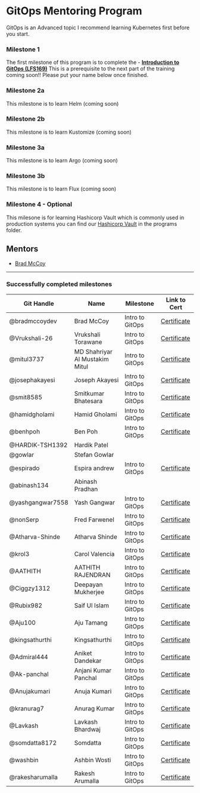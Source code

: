 # GitOps Mentoring Program

GitOps is an Advanced topic I recommend learning Kubernetes first before you start.

### Milestone 1
The first milestone of this program is to complete the - [**Introduction to GitOps (LFS169)**](https://training.linuxfoundation.org/training/introduction-to-gitops-lfs169/) This is a prerequisite to the next part of the training coming soon!! Please put your name below once finished.

### Milestone 2a
This milestone is to learn Helm (coming soon)

### Milestone 2b
This milestone is to learn Kustomize (coming soon)

### Milestone 3a
This milestone is to learn Argo (coming soon)

### Milestone 3b
This milestone is to learn Flux (coming soon)

### Milestone 4 - Optional
This milesone is for learning Hashicorp Vault which is commonly used in production systems you can find our [Hashicorp Vault](vault.md) in the programs folder.

## Mentors
- [Brad McCoy](https://github.com/bradmccoydev)

---
### Successfully completed milestones
| Git Handle | Name | Milestone | Link to Cert |
| --- | --- | --- | --- |
| @bradmccoydev | Brad McCoy | Intro to GitOps | [Certificate](https://ti-user-certificates.s3.amazonaws.com/e0df7fbf-a057-42af-8a1f-590912be5460/ec10b2de-789b-440c-a203-9dfc12d6cf10-brad-mccoy-78fa8554-948b-4c0c-95dc-aa0f3b8b1082-certificate.pdf) |
| @Vrukshali-26 | Vrukshali Torawane| Intro to GitOps | [Certificate](https://ti-user-certificates.s3.amazonaws.com/e0df7fbf-a057-42af-8a1f-590912be5460/1fb957b7-8edc-4899-8708-61269125e139-vrukshali-torawane-47730379-b982-4fdf-85e2-ccb20ef26b0f-certificate.pdf) |
| @mitul3737 | MD Shahriyar Al Mustakim Mitul| Intro to GitOps  | [Certificate](https://ti-user-certificates.s3.amazonaws.com/e0df7fbf-a057-42af-8a1f-590912be5460/818ac398-72b9-45c3-90ea-82a174127357-md-shahriyar-al-mustakim-mitul-fcbff290-3c76-4119-8a74-a43032d7171b-certificate.pdf) |
| @josephakayesi | Joseph Akayesi | Intro to GitOps | [Certificate](https://ti-user-certificates.s3.amazonaws.com/e0df7fbf-a057-42af-8a1f-590912be5460/520fc9e3-d62b-422f-a004-576a8e4e6123-joseph-akayesi-507f4507-ed10-472a-b0c5-e1e03710d1c7-certificate.pdf) |
| @smit8585 | Smitkumar Bhatesara | Intro to GitOps | [Certificate](https://ti-user-certificates.s3.amazonaws.com/e0df7fbf-a057-42af-8a1f-590912be5460/28d101ae-62e6-415f-bf1e-6515c76d8a13-smitkumar-bhatesara-995787fa-1956-4e7b-afc0-3f9afc18b157-certificate.pdf) |
| @hamidgholami | Hamid Gholami | Intro to GitOps | [Certificate](https://ti-user-certificates.s3.amazonaws.com/e0df7fbf-a057-42af-8a1f-590912be5460/116bdee2-c32a-4ede-9509-5530d1bce023-hamid-gholami-10335e8a-f166-4e2f-aa24-5d8c6642e5b9-certificate.pdf) |
| @benhpoh | Ben Poh | Intro to GitOps | [Certificate](https://ti-user-certificates.s3.amazonaws.com/e0df7fbf-a057-42af-8a1f-590912be5460/895a2768-8c4a-4be0-a73f-c437f4cfad6d-benjamin-poh-f8bec567-55cf-47a6-980d-968dc2f7f79f-certificate.pdf) |
| @HARDIK-TSH1392 | Hardik Patel | |
| @gowlar | Stefan Gowlar | |
|@espirado | Espira andrew | Intro to GitOps | [Certificate](https://ti-user-certificates.s3.amazonaws.com/e0df7fbf-a057-42af-8a1f-590912be5460/2bc65558-4438-466a-8c59-c44ea209431e-andrew-espira-5d5ef0c3-9d1f-497d-b8d8-dbc1c7bf6875-certificate.pdf)|
|@abinash134 | Abinash Pradhan| |
| @yashgangwar7558 | Yash Gangwar | Intro to GitOps | [Certificate](https://ti-user-certificates.s3.amazonaws.com/e0df7fbf-a057-42af-8a1f-590912be5460/528a3902-6b9b-441d-a704-67d57eea54c2-yash-gangwar-051a664e-33aa-4418-baac-7133c0986e78-certificate.pdf)
| @nonSerp | Fred Farwenel | Intro to GitOps | [Certificate](https://ti-user-certificates.s3.amazonaws.com/e0df7fbf-a057-42af-8a1f-590912be5460/79208a6d-5e44-490c-b924-5f3e94927678-fred-farwenel-a773e1fd-ad15-4b01-8910-9edd331abb47-certificate.pdf) |
| @Atharva-Shinde | Atharva Shinde | Intro to GitOps | [Certificate](https://ti-user-certificates.s3.amazonaws.com/e0df7fbf-a057-42af-8a1f-590912be5460/90297c08-4b73-4d98-82e4-ce40629ba05e-atharva-dnyandeo-shinde-75a387eb-7d32-4c95-9344-1c2b2f8d4c8a-certificate.pdf) |
| @krol3 | Carol Valencia | Intro to GitOps | [Certificate](https://ti-user-certificates.s3.amazonaws.com/e0df7fbf-a057-42af-8a1f-590912be5460/a7b9d011-8606-5417-82ad-2809fe8b4a0d-carolina-valencia-491609d1-ff2e-4b69-9d79-50bd4e9736ca-certificate.pdf) |
| @AATHITH | AATHITH RAJENDRAN | Intro to GitOps | [Certificate](https://github.com/AATHITH/devops_guy/blob/master/DevOps/aathith-rajendran-gitops-intro-certificate.pdf) |
| @Ciggzy1312 | Deepayan Mukherjee | Intro to GitOps | [Certificate](https://ti-user-certificates.s3.amazonaws.com/e0df7fbf-a057-42af-8a1f-590912be5460/34ec0222-aaa4-496f-8aeb-d4ab19e277d0-deepayan-mukherjee-8fc02f11-4d3d-4b7e-89cf-a72913cb05ad-certificate.pdf) |
| @Rubix982 | Saif Ul Islam | Intro to GitOps | [Certificate](https://ti-user-certificates.s3.amazonaws.com/e0df7fbf-a057-42af-8a1f-590912be5460/612e1ae7-5b32-476f-89a3-720fb38e7b41-saif-ul-eb2e71bf-277d-43fe-a2b8-20a90e34177e-certificate.pdf) |
| @Aju100 | Aju Tamang | Intro to GitOps | [Certificate](https://ti-user-certificates.s3.amazonaws.com/e0df7fbf-a057-42af-8a1f-590912be5460/5f71f12b-1dd0-43fc-8f73-b5030014c146-aju-tamang-2a1a145e-8087-4549-bb84-3ddf889855cf-certificate.pdf) 
| @kingsathurthi | Kingsathurthi | Intro to GitOps | [Certificate](https://ti-user-certificates.s3.amazonaws.com/e0df7fbf-a057-42af-8a1f-590912be5460/a6b4e6ac-5864-432e-a43b-1eb4145e4b9a-kingsathurthi-gp-e42cbda8-a280-44ac-b9e1-3e0046830e91-certificate.pdf)
| @Admiral444 | Aniket Dandekar | Intro to GitOps | [Certificate](https://drive.google.com/file/d/1eR8AWY-i8jydYXjYx9K8FYhHb7t8bXhx/view?usp=sharing) 
| @Ak-panchal | Anjani Kumar Panchal | Intro to GitOps | [Certificate](https://ti-user-certificates.s3.amazonaws.com/e0df7fbf-a057-42af-8a1f-590912be5460/2c8881e0-0937-4acc-b60a-712964e2e211-anjani-kumar-panchal-d73cae5e-a554-4fa9-b73b-74c5d20cca30-certificate.pdf)
| @Anujakumari | Anuja Kumari | Intro to GitOps | [Certificate](https://ti-user-certificates.s3.amazonaws.com/e0df7fbf-a057-42af-8a1f-590912be5460/4ec5d286-439b-46ee-8515-ab6cec756637-anuja-kumari-e650942d-bfb9-4b8a-9dab-af0d34f3c05c-certificate.pdf) 
| @kranurag7 | Anurag Kumar | Intro to GitOps | [Certificate](https://ti-user-certificates.s3.amazonaws.com/e0df7fbf-a057-42af-8a1f-590912be5460/890ab97a-93dc-4cf7-9e71-30d5809b262d-anurag-kumar-e99e18bd-05c9-4349-8865-503afaf652a9-certificate.pdf)
| @Lavkash | Lavkash Bhardwaj | Intro to GitOps | [Certificate](https://drive.google.com/file/d/1HKUcwCVDkaXzAkaeOjpeZmCc4IptlwOQ/view?usp=sharing)
| @somdatta8172 | Somdatta | Intro to GitOps | [Certificate](https://ti-user-certificates.s3.amazonaws.com/e0df7fbf-a057-42af-8a1f-590912be5460/174237d3-fbd7-4b8d-b6a8-7cc60c1cc0d3-somdatta-dutta-67b2a411-c935-4114-b349-d7f6f212f66f-certificate.pdf) |
| @washbin | Ashbin Wosti | Intro to GitOps | [Certificate](https://ti-user-certificates.s3.amazonaws.com/e0df7fbf-a057-42af-8a1f-590912be5460/fbdb1926-34a5-4162-bd4d-2aefc1fd2466-ashbin-wosti-6a6b029d-165b-48f9-b0cf-9e4fe4a08124-certificate.pdf) |
| @rakesharumalla | Rakesh Arumalla | Intro to GitOps | [Certificate](https://ti-user-certificates.s3.amazonaws.com/e0df7fbf-a057-42af-8a1f-590912be5460/02b90a88-8fb2-5f67-89c5-ac400301f1ce-rakesh-arumalla-ddb46b38-5317-4e39-8342-20c97e421616-certificate.pdf) |
